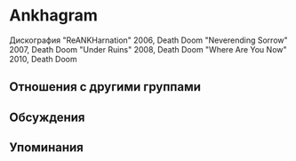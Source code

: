 # Ankhagram

Дискография
"ReANKHarnation" 2006, Death Doom
"Neverending Sorrow" 2007, Death Doom
"Under Ruins" 2008, Death Doom
"Where Are You Now" 2010, Death Doom

## Отношения с другими группами


## Обсуждения


## Упоминания


